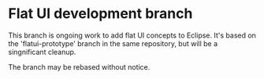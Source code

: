 
Flat UI development branch
==========================

This branch is ongoing work to add flat UI concepts to Eclipse. It's
based on the 'flatui-prototype' branch in the same repository, but will
be a singnificant cleanup.

The branch may be rebased without notice.
